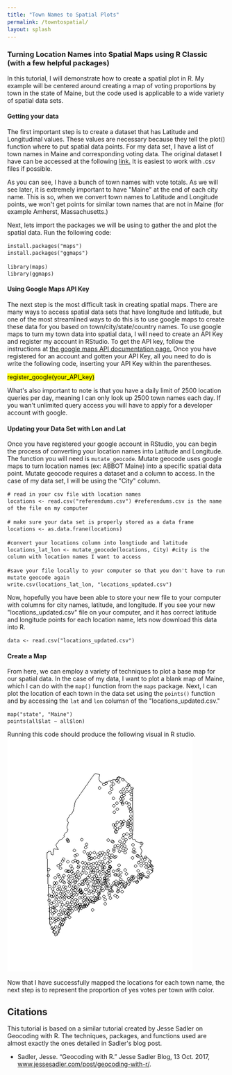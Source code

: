 ```yaml
---
title: "Town Names to Spatial Plots"
permalink: /towntospatial/
layout: splash
---
```


  ### Turning Location Names into Spatial Maps using R Classic (with a few helpful packages)

  In this tutorial, I will demonstrate how to create a spatial plot in R. My example will be centered around creating a map of voting proportions by town in the state of Maine, but the code used is applicable to a wide variety of spatial data sets. 

  #### Getting your data
  The first important step is to create a dataset that has Latitude and Longitudinal values. These values are necessary because they tell the plot() function where to put spatial data points. For my data set, I have a list of town names in Maine and corresponding voting data. The original dataset I have can be accessed at the following [link.](/2013_referendum_question_1.csv) It is easiest to work with .csv files if possible.

  As you can see, I have a bunch of town names with vote totals. As we will see later, it is extremely important to have "Maine" at the end of each city name. This is so, when we convert town names to Latitude and Longitude points, we won't get points for similar town names that are not in Maine (for example Amherst, Massachusetts.) 

  Next, lets import the packages we will be using to gather the and plot the spatial data. Run the following code: 

  ``` 
  install.packages("maps")
  install.packages("ggmaps")

  library(maps)
  library(ggmaps)
  ```

  #### Using Google Maps API Key
  The next step is the most difficult task in creating spatial maps. There are many ways to access spatial data sets that have longitude and latitude, but one of the most streamlined ways to do this is to use google maps to create these data for you based on town/city/state/country names. To use google maps to turn my town data into spatial data, I will need to create an API Key and register my account in RStudio. To get the API key, follow the instructions at [the google maps API documentation page.](https://developers.google.com/maps/documentation/embed/get-api-key) Once you have registered for an account and gotten your API Key, all you need to do is write the following code, inserting your API Key within the parentheses. 

 <mark>  register_google(your_API_key) </mark>
 
  

  What's also important to note is that you have a daily limit of 2500 location queries per day, meaning I can only look up 2500 town names each day. If you wan't unlimited query access you will have to apply for a developer account with google. 

  #### Updating your Data Set with Lon and Lat
  Once you have registered your google account in RStudio, you can begin the process of converting your location names into Latitude and Longitude. The function you will need is `mutate_geocode`. Mutate geocode uses google maps to turn location names (ex: ABBOT Maine) into a specific spatial data point. Mutate geocode requires a dataset and a column to access. In the case of my data set, I will be using the "City" column. 

  ```
  # read in your csv file with location names
  locations <- read.csv("referendums.csv") #referendums.csv is the name of the file on my computer

  # make sure your data set is properly stored as a data frame
  locations <- as.data.frane(locations)

  #convert your locations column into longtiude and latitude
  locations_lat_lon <- mutate_geocode(locations, City) #city is the column with location names I want to access

  #save your file locally to your computer so that you don't have to run mutate geocode again
  write.csv(locations_lat_lon, "locations_updated.csv")

  ```

  Now, hopefully you have been able to store your new file to your computer with columns for city names, latitude, and longitude. If you see your new "locations_updated.csv" file on your computer, and it has correct latitude and longitude points for each location name, lets now download this data into R. 

  ```
  data <- read.csv("locations_updated.csv")
  ```

  #### Create a Map
  From here, we can employ a variety of techniques to plot a base map for our spatial data. In the case of my data, I want to plot a blank map of Maine, which I can do with the `map()` function from the `maps` package. Next, I can plot the location of each town in the data set using the `points()` function and by accessing the `lat` and `lon` columsn of the "locations_updated.csv." 

  ```
  map("state", "Maine")
  points(all$lat ~ all$lon)
  ```

  Running this code should produce the following visual in R studio. ![Towns in Maine](/images/maine_towns.jpeg)

  Now that I have successfully mapped the locations for each town name, the next step is to represent the proportion of yes votes per town with color. 


  ## Citations
  This tutorial is based on a similar tutorial created by Jesse Sadler on Geocoding with R. The techniques, packages, and functions used are almost exactly the ones detailed in Sadler's blog post. 
  + Sadler, Jesse. “Geocoding with R.” Jesse Sadler Blog, 13 Oct. 2017, www.jessesadler.com/post/geocoding-with-r/.
